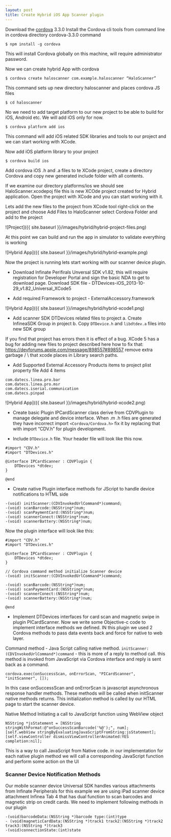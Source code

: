 ```yaml
---
layout: post
title: Create Hybrid iOS App Scanner plugin
---
```


Download the [cordova](http://cordova.apache.org/) 3.3.0
Install the Cordova cli tools from command line in cordova directory cordova-3.3.0
command

`$ npm install -g cordova`

This will install Cordova globally on this machine, will require administrator password.

Now we can create hybrid App with cordova

`$ cordova create haloscanner com.example.haloscanner “HaloScanner”`

This command sets up new directory haloscanner and places cordova JS files

`$ cd haloscanner`

No we need to add target platform to our new project to be able to build for iOS, Android etc. We will add iOS only for now.

`$ cordova platform add ios`

This command will add iOS related SDK libraries and tools to our project and we can start working with XCode. 

Now add iOS platform library to your project

`$ cordova build ios`

Add cordova iOS .h and .a files to te XCode project, create a directory Cordova and copy new generated include folder with all contents. 

If we examine our directory platforms/ios we should see HaloScanner.xcodepoj file this is new XCOde project created for Hybrid application.
Open the project with XCode and you can start working with it.

Lets add the new files to the project from XCode tool right-click on the project and choose Add Files to HaloScanner select Cordova Folder and add to the project

![Project]({{ site.baseurl }}/images/hybrid/hybrid-project-files.png)

At this point we can build and run the app in simulator to validate everything is working

![Hybrid App]({{ site.baseurl }}/images/hybrid/hybrid-example.png)

Now the project is running lets start working with our scanner device plugin.

+ Download Infinate Perifirals Unversal SDK v1.82, this will require registration for Developer Portal and sign the basic NDA to get to download page.
Download SDK file - DTDevices-iOS_2013-10-29_v1.82_Universal_XCode5

+ Add required Framework to project - ExternalAccessory.framework  
  
![Hybrid App]({{ site.baseurl }}/images/hybrid/hybrid-xcode1.png)  
  
+ Add scanner SDK DTDevices related files to project
	a. Create InfineaSDK Group in project
	b. Copy `DTDevice.h` and `libdtdev.a` files into new SDK group

If you find that project has errors then it is effect of a bug. XCode 5 has a bug for adding new files to project described here how to fix that: https://devforums.apple.com/message/898557#898557  remove extra garbage / \ that xcode places in Library search paths.

+ Add Supported External Accessory Products items to project plist property file
Add 4 items

```
com.datecs.linea.pro.bar
com.datecs.linea.pro.msr
com.datecs.iserial.communication
com.datecs.pinpad
```

![Hybrid App]({{ site.baseurl }}/images/hybrid/hybrid-xcode2.png)

+ Create basic Plugin IPCardScanner class derive from CDVPlugin to manage delegate and device interface. When .m .h files are generated they have incorrect import `<Cordova/Cordova.h>` fix it by replacing that with import “CDV.h” for plugin development. 

+ Include `DTDevice.h` file.
Your header file will look like this now.

```
#import "CDV.h"
#import "DTDevices.h"

@interface IPCardScanner : CDVPlugin {
    DTDevices *dtdev;
}

@end
```

+ Create native Plugin interface methods for JScript to handle device notifications to HTML side

```
-(void) initScanner:(CDVInvokedUrlCommand*)command;
-(void) scanBarcode:(NSString*)num;
-(void) scanPaymentCard:(NSString*)num;
-(void) scannerConect:(NSString*)num;
-(void) scannerBattery:(NSString*)num;
```

Now the plugin interface will look like this:

```
#import "CDV.h"
#import "DTDevices.h"

@interface IPCardScanner : CDVPlugin {
    DTDevices *dtdev;
}

// Cordova command method initialize Scanner device
-(void) initScanner:(CDVInvokedUrlCommand*)command;

-(void) scanBarcode:(NSString*)num;
-(void) scanPaymentCard:(NSString*)num;
-(void) scannerConect:(NSString*)num;
-(void) scannerBattery:(NSString*)num;

@end
```

+ Implement DTDevices interfaces for card scan and magnetic swipe in plugin PICardScanner. Now we write some Objective-c code to implement interface methods we defined. IN this plugin we used 2 Cordova methods to pass data events back and force for native to web layer.

Command method - Java Script calling native method.
`initScanner:(CDVInvokedUrlCommand*)command` - this is more of a reply to method call. this method is invoked from JavaScript via Cordova interface and reply is sent back as a command.

```
cordova.exec(onSuccessScan, onErrorScan, "PICardScanner", "initScanner", []);
```

In this case onSuccessScan and onErrorScan is javascript asynchronous response handler methods. These methods will be called when initScanner native methods returns. This initialization method is called by our HTML page to start the scanner device.

Native Method Initiating a call to JavaScript function using WebView object

```
NSString *jsStatement = [NSString stringWithFormat:@"onSuccessScanBarcode('%@');", num];
[self.webView stringByEvaluatingJavaScriptFromString:jsStatement];
[self.viewController dismissViewControllerAnimated:YES completion:nil];
```

This is a way to call JavaScript from Native code. 
in our implementation for each native plugin method we will call a corresponding JavaScript function and perform some action on the UI

### Scanner Device Notification Methods

Our mobile scanner device Universal SDK handles various attachments from Infinate Peripherals for this example we are using iPad scanner device attachment Infinea Tab 4 that has dual function to scan barcodes and magnetic strip on credit cards.
We need to implement following methods in our plugin

```
-(void)barcodeData:(NSString *)barcode type:(int)type
- (void)magneticCardData:(NSString *)track1 track2:(NSString *)track2 track3:(NSString *)track3
-(void)connectionState:(int)state
```



